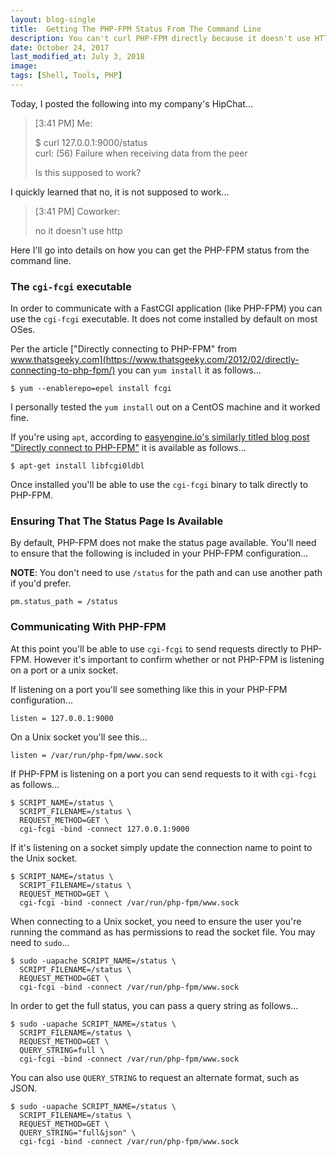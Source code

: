 ```yaml
---
layout: blog-single
title:  Getting The PHP-FPM Status From The Command Line
description: You can't curl PHP-FPM directly because it doesn't use HTTP. Here I outline how you _can_ talk directly to PHP-FPM.
date: October 24, 2017
last_modified_at: July 3, 2018
image:
tags: [Shell, Tools, PHP]
---
```


Today, I posted the following into my company's HipChat...

> [3:41 PM] Me:
>
> 
> $ curl 127.0.0.1:9000/status<br>
> curl: (56) Failure when receiving data from the peer
>
>
> Is this supposed to work?

I quickly learned that no, it is not supposed to work...

> [3:41 PM] Coworker:
>
> no it doesn't use http

Here I'll go into details on how you can get the PHP-FPM status from the command line. 

<!-- excerpt_separator -->

### The `cgi-fcgi` executable

In order to communicate with a FastCGI application (like PHP-FPM) you can use the `cgi-fcgi` executable. It does not come installed by default on most OSes.

Per the article ["Directly connecting to PHP-FPM" from www.thatsgeeky.com](https://www.thatsgeeky.com/2012/02/directly-connecting-to-php-fpm/) you can `yum install` it as follows...

```
$ yum --enablerepo=epel install fcgi
```

I personally tested the `yum install` out on a CentOS machine and it worked fine.

If you're using `apt`, according to [easyengine.io's similarly titled blog post "Directly connect to PHP-FPM"](https://easyengine.io/tutorials/php/directly-connect-php-fpm/) it is available as follows...

```
$ apt-get install libfcgi0ldbl
```

Once installed you'll be able to use the `cgi-fcgi` binary to talk directly to PHP-FPM.

### Ensuring That The Status Page Is Available

By default, PHP-FPM does not make the status page available. You'll need to ensure that the following is included in your PHP-FPM configuration...

<div class="tout tout--secondary">
<p><strong>NOTE</strong>: You don't need to use <code>/status</code> for the path and can use another path if you'd prefer.</p>
</div>

```
pm.status_path = /status
```

### Communicating With PHP-FPM

At this point you'll be able to use `cgi-fcgi` to send requests directly to PHP-FPM. However it's important to confirm whether or not PHP-FPM is listening on a port or a unix socket.

If listening on a port you'll see something like this in your PHP-FPM configuration...

```
listen = 127.0.0.1:9000
```

On a Unix socket you'll see this...

```
listen = /var/run/php-fpm/www.sock
```

If PHP-FPM is listening on a port you can send requests to it with `cgi-fcgi` as follows...

```
$ SCRIPT_NAME=/status \
  SCRIPT_FILENAME=/status \
  REQUEST_METHOD=GET \
  cgi-fcgi -bind -connect 127.0.0.1:9000
```

If it's listening on a socket simply update the connection name to point to the Unix socket.

```
$ SCRIPT_NAME=/status \
  SCRIPT_FILENAME=/status \
  REQUEST_METHOD=GET \
  cgi-fcgi -bind -connect /var/run/php-fpm/www.sock
```

When connecting to a Unix socket, you need to ensure the user you're running the command as has permissions to read the socket file. You may need to `sudo`...

```
$ sudo -uapache SCRIPT_NAME=/status \
  SCRIPT_FILENAME=/status \
  REQUEST_METHOD=GET \
  cgi-fcgi -bind -connect /var/run/php-fpm/www.sock
```

In order to get the full status, you can pass a query string as follows...

```
$ sudo -uapache SCRIPT_NAME=/status \
  SCRIPT_FILENAME=/status \
  REQUEST_METHOD=GET \
  QUERY_STRING=full \
  cgi-fcgi -bind -connect /var/run/php-fpm/www.sock
```

You can also use `QUERY_STRING` to request an alternate format, such as JSON.

```
$ sudo -uapache SCRIPT_NAME=/status \
  SCRIPT_FILENAME=/status \
  REQUEST_METHOD=GET \
  QUERY_STRING="full&json" \
  cgi-fcgi -bind -connect /var/run/php-fpm/www.sock
```